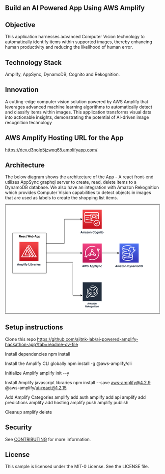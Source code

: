 ## Build an AI Powered App Using AWS Amplify


## Objective
This application harnesses advanced Computer Vision technology to automatically identify items within supported images, thereby enhancing human productivity and reducing the likelihood of human error.

## Technology Stack
Amplify, AppSync, DynamoDB, Cognito and Rekognition.

## Innovation
A cutting-edge computer vision solution powered by AWS Amplify that leverages advanced machine learning algorithms to automatically detect and classify items within images. This application transforms visual data into actionable insights, demonstrating the potential of AI-driven image recognition technology


## AWS Amplify Hosting URL for the App 
https://dev.d3nolp5jzwoq65.amplifyapp.com/


## Architecture 

The below diagram shows the architecture of the App - A react front-end utilizes AppSync graphql server to create, read, delete items to a DynamoDB database. We also have an integration with Amazon Rekognition which provides Computer Vision capabilities to detect objects in images that are used as labels to create the shopping list items. 

![Shopping List Architecture](public/Architecture.png)


## Setup instructions
Clone this repo
https://github.com/ajitnk-lab/ai-powered-amplify-hackathon-app?tab=readme-ov-file

Install dependencies
npm install

Install the Amplify CLI globally
npm install -g @aws-amplify/cli

Initialize Amplify 
amplify init --y

Install Amplify javascript libraries
npm install --save aws-amplify@4.2.9 @aws-amplify/ui-react@1.2.15

Add Amplify Categories
amplify add auth
amplify add api
amplify add predictions
amplify add hosting
amplify push
amplify publish


Cleanup
amplify delete


## Security

See [CONTRIBUTING](CONTRIBUTING.md#security-issue-notifications) for more information.

## License

This sample is licensed under the MIT-0 License. See the LICENSE file.
